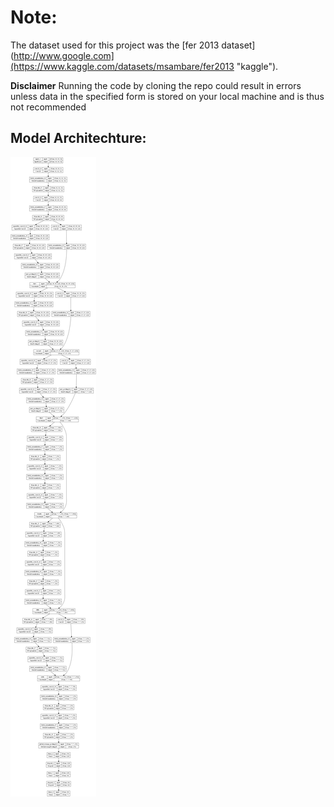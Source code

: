 # Note:

The dataset used for this project was the 
[fer 2013 dataset](http://www.google.com](https://www.kaggle.com/datasets/msambare/fer2013 "kaggle").

**Disclaimer** Running the code by cloning the repo could result in errors unless data in the specified form is stored on your local machine and is thus not recommended

## Model Architechture:
<img src="../images/fer2013.png" >
